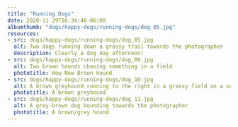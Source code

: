 ```yaml
---
title: "Running Dogs"
date: 2020-11-29T16:34:40-06:00
albumthumb: "dogs/happy-dogs/running-dogs/dog_05.jpg"
resources:
- src: dogs/happy-dogs/running-dogs/dog_05.jpg
  alt: Two dogs running down a grassy trail towards the photographer
  description: Clearly a dog day afternoon!
- src: dogs/happy-dogs/running-dogs/dog_09.jpg
  alt: Two brown hounds chasing something in a field
  phototitle: How Now Brown Hound
- src: dogs/happy-dogs/running-dogs/dog_10.jpg
  alt: A brown greyhound running to the right in a grassy field on a sunny day
  phototitle: A brown greyhound
- src: dogs/happy-dogs/running-dogs/dog_11.jpg
  alt: A grey-brown dog bounding towards the photographer
  phototitle: A brown/grey hound
---
```


